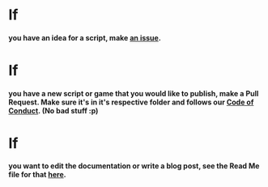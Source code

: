 # If 
#### you have an idea for a script, make [an issue](https://github.com/cat2d2/io/issues/new).

# If 
#### you have a new script or game that you would like to publish, make a Pull Request. Make sure it's in it's respective folder and follows our [Code of Conduct](CODE_OF_CONDUCT.md). (No bad stuff :p)

# If 
#### you want to edit the documentation or write a blog post, see the Read Me file for that [here](docs/README.md).